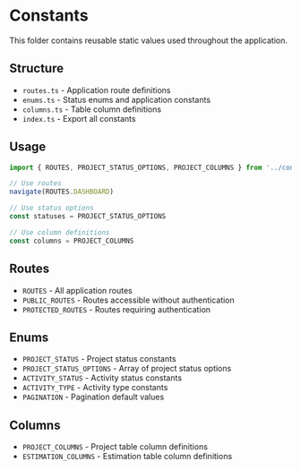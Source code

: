 # Constants

This folder contains reusable static values used throughout the application.

## Structure

- `routes.ts` - Application route definitions
- `enums.ts` - Status enums and application constants
- `columns.ts` - Table column definitions
- `index.ts` - Export all constants

## Usage

```typescript
import { ROUTES, PROJECT_STATUS_OPTIONS, PROJECT_COLUMNS } from '../constants'

// Use routes
navigate(ROUTES.DASHBOARD)

// Use status options
const statuses = PROJECT_STATUS_OPTIONS

// Use column definitions
const columns = PROJECT_COLUMNS
```

## Routes

- `ROUTES` - All application routes
- `PUBLIC_ROUTES` - Routes accessible without authentication
- `PROTECTED_ROUTES` - Routes requiring authentication

## Enums

- `PROJECT_STATUS` - Project status constants
- `PROJECT_STATUS_OPTIONS` - Array of project status options
- `ACTIVITY_STATUS` - Activity status constants
- `ACTIVITY_TYPE` - Activity type constants
- `PAGINATION` - Pagination default values

## Columns

- `PROJECT_COLUMNS` - Project table column definitions
- `ESTIMATION_COLUMNS` - Estimation table column definitions 